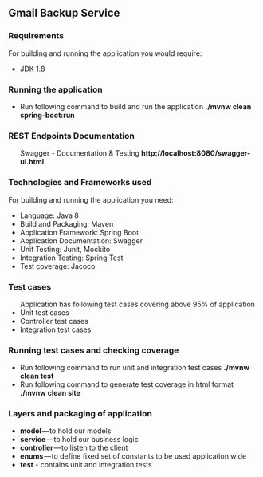 <h2>Gmail Backup Service</h2>

<h3>Requirements</h3>
For building and running the application you would require:<br>

<ul>
<li>JDK 1.8</li>
</ul>

<h3>Running the application</h3>
<ul>
<li>Run following command to build and run the application <b>./mvnw clean spring-boot:run</b></li>
</ul>

<h3>REST Endpoints Documentation</h3>
<ul>
Swagger - Documentation & Testing <b>http://localhost:8080/swagger-ui.html</b>
</ul>

<h3>Technologies and Frameworks used</h3>
For building and running the application you need:<br>

<ul>
<li>Language: Java 8</li>
<li>Build and Packaging: Maven</li>
<li>Application Framework: Spring Boot</li>
<li>Application Documentation: Swagger</li>
<li>Unit Testing: Junit, Mockito</li>
<li>Integration Testing: Spring Test</li>
<li>Test coverage: Jacoco</li>
</ul>

<h3>Test cases</h3>
<ul>
Application has following test cases covering above 95% of application
  <li>Unit test cases</li>
  <li>Controller test cases</li>
  <li>Integration test cases</li>
</ul>

<h3>Running test cases and checking coverage</h3>
<ul>
<li>Run following command to run unit and integration test cases <b>./mvnw clean test</b></li>
<li>Run following command to generate test coverage in html format <b>./mvnw clean site</b></li>
</ul>

<h3>Layers and packaging of application</h3>
<ul>

<li><b>model</b> — to hold our models</li>
<li><b>service</b> — to hold our business logic</li>
<li><b>controller</b> — to listen to the client</li>
<li><b>enums</b> — to define fixed set of constants to be used application wide</li>
<li><b>test</b> - contains unit and integration tests</li>



